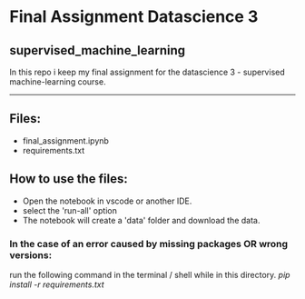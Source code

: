 # Final Assignment Datascience 3
## supervised_machine_learning

In this repo i keep my final assignment for the datascience 3 - supervised machine-learning course. 

---------------------------------------------------------------------------------------------------

## Files:
- final_assignment.ipynb
- requirements.txt

## How to use the files:

-   Open the notebook in vscode or another IDE. 
-   select the 'run-all' option
-   The notebook will create a 'data' folder and download the data. 

### In the case of an error caused by missing packages OR wrong versions:
run the following command in the terminal / shell while in this directory.
    *pip install -r requirements.txt*
